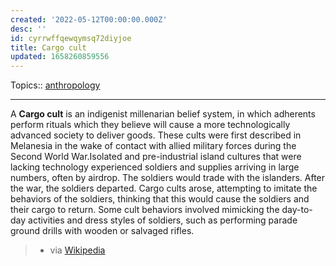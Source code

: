 ```yaml
---
created: '2022-05-12T00:00:00.000Z'
desc: ''
id: cyrrwffqewqymsq72diyjoe
title: Cargo cult
updated: 1658260859556
---
```

   
Topics::  [anthropology](../topics/anthropology.md)   
   
   
---   
   
A **Cargo cult** is an indigenist millenarian belief system, in which adherents perform rituals which they believe will cause a more technologically advanced society to deliver goods. These cults were first described in Melanesia in the wake of contact with allied military forces during the Second World War.Isolated and pre-industrial island cultures that were lacking technology experienced soldiers and supplies arriving in large numbers, often by airdrop. The soldiers would trade with the islanders. After the war, the soldiers departed. Cargo cults arose, attempting to imitate the behaviors of the soldiers, thinking that this would cause the soldiers and their cargo to return. Some cult behaviors involved mimicking the day-to-day activities and dress styles of soldiers, such as performing parade ground drills with wooden or salvaged rifles.   
   
> - via [Wikipedia](https://en.wikipedia.org/wiki/Cargo%20cult)